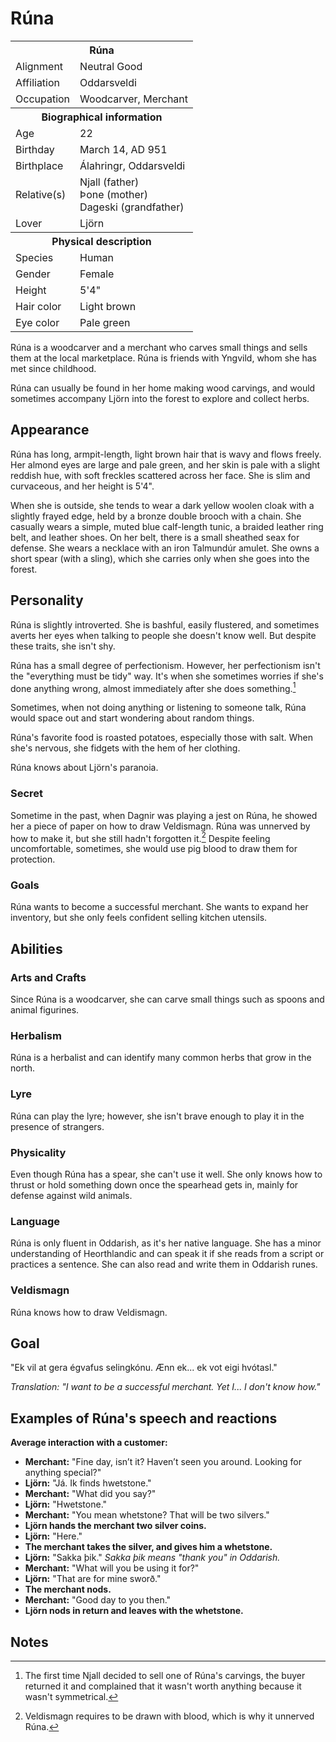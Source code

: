 # Rúna

<table><tbody>
	<tr> <th colspan=2>Rúna</th> </tr>
	<tr> <td>Alignment</td> <td>Neutral Good</td> </tr>
	<tr> <td>Affiliation</td> <td>Oddarsveldi</td> </tr>
	<tr> <td>Occupation</td> <td>Woodcarver, Merchant</td> </tr>
	<tr> <th colspan=2>Biographical information</th> </tr>
	<tr> <td>Age</td> <td>22</td> </tr>
	<tr> <td>Birthday</td> <td>March 14, AD 951</td> </tr>
	<tr> <td>Birthplace</td> <td>Álahringr, Oddarsveldi</td> </tr>
	<tr> <td>Relative(s)</td> <td>Njall (father)<br>Þone (mother)<br>Dageski (grandfather)</td> </tr>
	<tr> <td>Lover</td> <td>Ljörn</td> </tr>
	<tr> <th colspan=2>Physical description</th> </tr>
	<tr> <td>Species</td> <td>Human</td> </tr>
	<tr> <td>Gender</td> <td>Female</td> </tr>
	<tr> <td>Height</td> <td>5'4"</td> </tr>
	<tr> <td>Hair color</td> <td>Light brown</td> </tr>
	<tr> <td>Eye color</td> <td>Pale green</td> </tr>
</tbody></table>

Rúna is a woodcarver and a merchant who carves small things and sells them at the local marketplace. Rúna is friends with Yngvild, whom she has met since childhood.

Rúna can usually be found in her home making wood carvings, and would sometimes accompany Ljörn into the forest to explore and collect herbs.

## Appearance
Rúna has long, armpit-length, light brown hair that is wavy and flows freely. Her almond eyes are large and pale green, and her skin is pale with a slight reddish hue, with soft freckles scattered across her face. She is slim and curvaceous, and her height is 5'4".

When she is outside, she tends to wear a dark yellow woolen cloak with a slightly frayed edge, held by a bronze double brooch with a chain. She casually wears a simple, muted blue calf-length tunic, a braided leather ring belt, and leather shoes. On her belt, there is a small sheathed seax for defense. She wears a necklace with an iron Talmundúr amulet. She owns a short spear (with a sling), which she carries only when she goes into the forest.

## Personality
Rúna is slightly introverted. She is bashful, easily flustered, and sometimes averts her eyes when talking to people she doesn't know well. But despite these traits, she isn't shy.

Rúna has a small degree of perfectionism. However, her perfectionism isn't the "everything must be tidy" way. It's when she sometimes worries if she's done anything wrong, almost immediately after she does something.[^1]

Sometimes, when not doing anything or listening to someone talk, Rúna would space out and start wondering about random things.

Rúna's favorite food is roasted potatoes, especially those with salt. When she's nervous, she fidgets with the hem of her clothing.

Rúna knows about Ljörn's paranoia.

### Secret
Sometime in the past, when Dagnir was playing a jest on Rúna, he showed her a piece of paper on how to draw Veldismagn. Rúna was unnerved by how to make it, but she still hadn't forgotten it.[^2] Despite feeling uncomfortable, sometimes, she would use pig blood to draw them for protection.

### Goals
Rúna wants to become a successful merchant. She wants to expand her inventory, but she only feels confident selling kitchen utensils.

## Abilities
### Arts and Crafts
Since Rúna is a woodcarver, she can carve small things such as spoons and animal figurines.

### Herbalism
Rúna is a herbalist and can identify many common herbs that grow in the north.

### Lyre
Rúna can play the lyre; however, she isn't brave enough to play it in the presence of strangers. 

### Physicality
Even though Rúna has a spear, she can't use it well. She only knows how to thrust or hold something down once the spearhead gets in, mainly for defense against wild animals.

### Language
Rúna is only fluent in Oddarish, as it's her native language. She has a minor understanding of Heorthlandic and can speak it if she reads from a script or practices a sentence. She can also read and write them in Oddarish runes.

### Veldismagn
Rúna knows how to draw Veldismagn.

## Goal
"Ek vil at gera égvafus selingkónu. Ænn ek... ek vot eigi hvótasl."

*Translation: "I want to be a successful merchant. Yet I... I don't know how."*

## Examples of Rúna's speech and reactions
**Average interaction with a customer:**

 - **Merchant:** "Fine day, isn’t it? Haven’t seen you around. Looking for anything special?"
 - **Ljörn:** "Já. Ik finds hwetstone."
 - **Merchant:** "What did you say?"
 - **Ljörn:** "Hwetstone."
 - **Merchant:** "You mean whetstone? That will be two silvers."
 - **Ljörn hands the merchant two silver coins.**
 - **Ljörn:** "Here."
 - **The merchant takes the silver, and gives him a whetstone.**
 - **Ljörn:** "Sakka þik." *Sakka þik means "thank you" in Oddarish.*
 - **Merchant:** "What will you be using it for?"
 - **Ljörn:** "That are for mine sworð."
 - **The merchant nods.**
 - **Merchant:** "Good day to you then."
 - **Ljörn nods in return and leaves with the whetstone.**

## Notes
[^1]: The first time Njall decided to sell one of Rúna's carvings, the buyer returned it and complained that it wasn't worth anything because it wasn't symmetrical.
[^2]: Veldismagn requires to be drawn with blood, which is why it unnerved Rúna.

